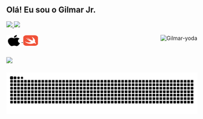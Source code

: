 ## Olá! Eu sou o Gilmar Jr.
 <div>
  <a href="https://github.com/GilmarMMJr">
  <img height="130em" src="https://github-readme-stats.vercel.app/api?username=GilmarMMJr&show_icons=true&theme=dracula&include_all_commits=true&count_private=true"/>
  <img height="130em" src="https://github-readme-stats.vercel.app/api/top-langs/?username=GilmarMMJr&layout=compact&langs_count=7&theme=dracula"/>
</div>
<div style="display: inline_block"><br>
  <img align="center" alt="Gilmar-Apple" height="30" width="40" src="https://github.com/devicons/devicon/blob/master/icons/apple/apple-original.svg">
  <img align="center" alt="Gilmar-Swift" height="30" width="40" src="https://github.com/devicons/devicon/blob/master/icons/swift/swift-original.svg">
  <img align="right" height="100em" alt="Gilmar-yoda" src="https://64.media.tumblr.com/9e81e6ccaf320e9a034ca29ace7903fe/9d959fc0e2bebf77-e2/s400x600/74e53f1cfdd7480b583585cdf80c44dca777d5d6.gifv">
</div>
  
  ##
  
  <div> 
  <a href="https://www.linkedin.com/in/gilmar-manoel-de-mendon%C3%A7a-junior-1410b3118/" target="_blank"><img src="https://img.shields.io/badge/-LinkedIn-%230077B5?style=for-the-badge&logo=linkedin&logoColor=white" target="_blank"></a> 

![Snake animation](https://github.com/GilmarMMJr/GilmarMMJr/blob/output/github-contribution-grid-snake.svg)
   
</div>
